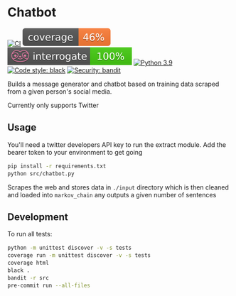 # Chatbot

[![CI](https://github.com/danmassarano/chatbot/actions/workflows/CI.yml/badge.svg)](https://github.com/danmassarano/chatbot/actions/workflows/CI.yml)
[![coverage](https://github.com/danmassarano/chatbot/blob/4d064381b7324b855869c01471075b16a422bb76/.github/badges/coverage_badge.svg)](https://coverage.readthedocs.io/en/6.4.4/)
[![docs](https://github.com/danmassarano/chatbot/blob/4d064381b7324b855869c01471075b16a422bb76/.github/badges/interrogate_badge.svg)](https://interrogate.readthedocs.io/en/latest/?badge=latest)
[![Python 3.9](https://img.shields.io/badge/python-3.9-blue.svg)](https://www.python.org/downloads/release/python-390/)
[![Code style: black](https://img.shields.io/badge/code%20style-black-000000.svg)](https://github.com/psf/black)
[![Security: bandit](https://img.shields.io/badge/security-bandit-yellow.svg)](https://github.com/PyCQA/bandit)

Builds a message generator and chatbot based on training data scraped from a
given person's social media.

Currently only supports Twitter

## Usage

You'll need a twitter developers API key to run the extract module. Add the
bearer token to your environment to get going

```sh
pip install -r requirements.txt
python src/chatbot.py
```

Scrapes the web and stores data in `./input` directory which is then cleaned
and loaded into `markov_chain` any outputs a given number of sentences

## Development

To run all tests:

```sh
python -m unittest discover -v -s tests
coverage run -m unittest discover -v -s tests
coverage html
black .
bandit -r src
pre-commit run --all-files
```
